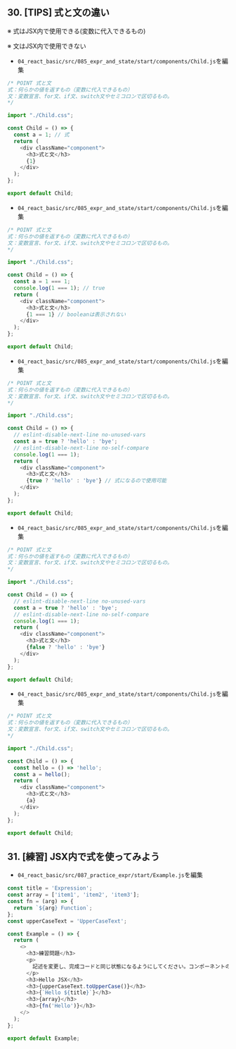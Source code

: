 ## 30. [TIPS] 式と文の違い

※ 式はJSX内で使用できる(変数に代入できるもの)<br>

※ 文はJSX内で使用できない<br>

+ `04_react_basic/src/085_expr_and_state/start/components/Child.js`を編集<br>

```js:Child.js
/* POINT 式と文
式：何らかの値を返すもの（変数に代入できるもの）
文：変数宣言、for文、if文、switch文やセミコロンで区切るもの。
*/

import "./Child.css";

const Child = () => {
  const a = 1; // 式
  return (
    <div className="component">
      <h3>式と文</h3>
      {1}
    </div>
  );
};

export default Child;
```

+ `04_react_basic/src/085_expr_and_state/start/components/Child.js`を編集<br>

```js:Child.js
/* POINT 式と文
式：何らかの値を返すもの（変数に代入できるもの）
文：変数宣言、for文、if文、switch文やセミコロンで区切るもの。
*/

import "./Child.css";

const Child = () => {
  const a = 1 === 1;
  console.log(1 === 1); // true
  return (
    <div className="component">
      <h3>式と文</h3>
      {1 === 1} // booleanは表示されない
    </div>
  );
};

export default Child;
```

+ `04_react_basic/src/085_expr_and_state/start/components/Child.js`を編集<br>

```js:Child.js
/* POINT 式と文
式：何らかの値を返すもの（変数に代入できるもの）
文：変数宣言、for文、if文、switch文やセミコロンで区切るもの。
*/

import "./Child.css";

const Child = () => {
  // eslint-disable-next-line no-unused-vars
  const a = true ? 'hello' : 'bye';
  // eslint-disable-next-line no-self-compare
  console.log(1 === 1);
  return (
    <div className="component">
      <h3>式と文</h3>
      {true ? 'hello' : 'bye'} // 式になるので使用可能
    </div>
  );
};

export default Child;
```

+ `04_react_basic/src/085_expr_and_state/start/components/Child.js`を編集<br>

```js:Child.js
/* POINT 式と文
式：何らかの値を返すもの（変数に代入できるもの）
文：変数宣言、for文、if文、switch文やセミコロンで区切るもの。
*/

import "./Child.css";

const Child = () => {
  // eslint-disable-next-line no-unused-vars
  const a = true ? 'hello' : 'bye';
  // eslint-disable-next-line no-self-compare
  console.log(1 === 1);
  return (
    <div className="component">
      <h3>式と文</h3>
      {false ? 'hello' : 'bye'}
    </div>
  );
};

export default Child;
```

+ `04_react_basic/src/085_expr_and_state/start/components/Child.js`を編集<br>

```js:Child.js
/* POINT 式と文
式：何らかの値を返すもの（変数に代入できるもの）
文：変数宣言、for文、if文、switch文やセミコロンで区切るもの。
*/

import "./Child.css";

const Child = () => {
  const hello = () => 'hello';
  const a = hello();
  return (
    <div className="component">
      <h3>式と文</h3>
      {a}
    </div>
  );
};

export default Child;
```

## 31. [練習] JSX内で式を使ってみよう

+ `04_react_basic/src/087_practice_expr/start/Example.js`を編集<br>

```js:Example.js
const title = 'Expression';
const array = ['item1', 'item2', 'item3'];
const fn = (arg) => {
  return `${arg} Function`;
};
const upperCaseText = 'UpperCaseText';

const Example = () => {
  return (
    <>
      <h3>練習問題</h3>
      <p>
        記述を変更し、完成コードと同じ状態になるようにしてください。コンポーネントの外側（上部）に変数や関数を準備しているためうまく使ってください。※fragmentクラスの付与されたdivタグはfragmentを使用した記法に変更してください。
      </p>
      <h3>Hello JSX</h3>
      <h3>{upperCaseText.toUpperCase()}</h3>
      <h3>{`Hello ${title}`}</h3>
      <h3>{array}</h3>
      <h3>{fn('Hello')}</h3>
    </>
  );
};

export default Example;
```